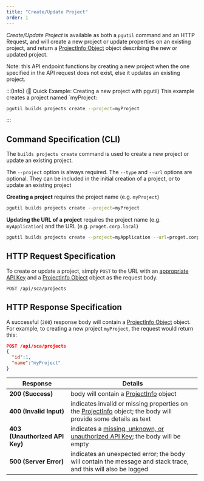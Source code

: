 ```yaml
---
title: "Create/Update Project"
order: 1
---
```


*Create/Update Project* is available as both a `pgutil` command and an HTTP Request, and will create a new project or update properties on an existing project, and return a [ProjectInfo Object](/docs/proget/reference-api/proget-api-sca#projectinfo-object) object describing the new or updated project.

Note: this API endpoint functions by creating a new project when the one specified in the API request does not exist, else it updates an existing project.

:::(Info) (🚀 Quick Example: Creating a new project with pgutil)
This example creates a project named `myProject:

```bash
pgutil builds projects create --project=myProject
```
:::

## Command Specification (CLI)
The `builds projects create` command is used to create a new project or update an existing project.

The `--project` option is always required. The  `--type` and `--url` options are optional. They can be included in the initial creation of a project, or to update an existing project

**Creating a project** requires the project name (e.g. `myProject`)
```bash
pgutil builds projects create --project=myProject
```

**Updating the URL of a project** requires the project name (e.g. `myApplication`) and the URL (e.g. `proget.corp.local`)

```bash
pgutil builds projects create --project=myApplication --url=proget.corp.local
```

## HTTP Request Specification
To create or update a project, simply `POST` to the URL with an [appropriate API Key](/docs/proget/reference-api/proget-api-sca#authentication) and a [ProjectInfo Object](/docs/proget/reference-api/proget-api-sca#projectinfo-object) object as the request body.

```plaintext
POST /api/sca/projects
```

## HTTP Response Specification
A successful (`200`) response body will contain a [ProjectInfo Object](/docs/proget/reference-api/proget-api-sca#projectinfo-object) object. For example, to creating a new project `myProject`, the request would return this:

```json
POST /api/sca/projects
{ 
  "id":1,
  "name":"myProject"
}
```

| Response | Details |
| --- | --- |
| **200 (Success)** | body will contain a [ProjectInfo](/docs/proget/reference-api/proget-api-sca#projectinfo-object) object |
| **400 (Invalid Input)** | indicates invalid or missing properties on the [ProjectInfo](/docs/proget/reference-api/proget-api-sca#projectinfo-object) object; the body will provide some details as text |
| **403 (Unauthorized API Key)** | indicates a [missing, unknown, or unauthorized API Key](/docs/proget/reference-api/proget-api-sca#authentication); the body will be empty |
| **500 (Server Error)** | indicates an unexpected error; the body will contain the message and stack trace, and this will also be logged |
